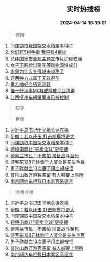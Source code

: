 <div align="center"><h2>实时热搜榜</h2><h4>2024-04-14 16:39:01</h4></div>

> 微博  

1. [间谍窃取我国杂交水稻亲本种子](https://s.weibo.com/weibo?q=%23%E9%97%B4%E8%B0%8D%E7%AA%83%E5%8F%96%E6%88%91%E5%9B%BD%E6%9D%82%E4%BA%A4%E6%B0%B4%E7%A8%BB%E4%BA%B2%E6%9C%AC%E7%A7%8D%E5%AD%90%23&t=31&band_rank=1&Refer=top)<br />
2. [你们有5根手指 我只有4根诶](https://s.weibo.com/weibo?q=%E4%BD%A0%E4%BB%AC%E6%9C%895%E6%A0%B9%E6%89%8B%E6%8C%87%20%E6%88%91%E5%8F%AA%E6%9C%894%E6%A0%B9%E8%AF%B6&t=31&band_rank=2&Refer=top)<br />
3. [总体国家安全观主题宣传片护你安澜](https://s.weibo.com/weibo?q=%23%E6%80%BB%E4%BD%93%E5%9B%BD%E5%AE%B6%E5%AE%89%E5%85%A8%E8%A7%82%E4%B8%BB%E9%A2%98%E5%AE%A3%E4%BC%A0%E7%89%87%E6%8A%A4%E4%BD%A0%E5%AE%89%E6%BE%9C%23&t=31&band_rank=3&Refer=top)<br />
4. [女子丰胸检出骆驼等动物源性成分](https://s.weibo.com/weibo?q=%23%E5%A5%B3%E5%AD%90%E4%B8%B0%E8%83%B8%E6%A3%80%E5%87%BA%E9%AA%86%E9%A9%BC%E7%AD%89%E5%8A%A8%E7%89%A9%E6%BA%90%E6%80%A7%E6%88%90%E5%88%86%23&t=31&band_rank=4&Refer=top)<br />
5. [水果为什么变得越来越甜了](https://s.weibo.com/weibo?q=%23%E6%B0%B4%E6%9E%9C%E4%B8%BA%E4%BB%80%E4%B9%88%E5%8F%98%E5%BE%97%E8%B6%8A%E6%9D%A5%E8%B6%8A%E7%94%9C%E4%BA%86%23&t=31&band_rank=5&Refer=top)<br />
6. [这两种方式属于无效避孕](https://s.weibo.com/weibo?q=%23%E8%BF%99%E4%B8%A4%E7%A7%8D%E6%96%B9%E5%BC%8F%E5%B1%9E%E4%BA%8E%E6%97%A0%E6%95%88%E9%81%BF%E5%AD%95%23&t=31&band_rank=6&Refer=top)<br />
7. [章若楠好会搭洞洞鞋](https://s.weibo.com/weibo?q=%23%E7%AB%A0%E8%8B%A5%E6%A5%A0%E5%A5%BD%E4%BC%9A%E6%90%AD%E6%B4%9E%E6%B4%9E%E9%9E%8B%23&t=31&band_rank=7&Refer=top)<br />
8. [猫一杯涉事MCN或将被平台清退](https://s.weibo.com/weibo?q=%23%E7%8C%AB%E4%B8%80%E6%9D%AF%E6%B6%89%E4%BA%8BMCN%E6%88%96%E5%B0%86%E8%A2%AB%E5%B9%B3%E5%8F%B0%E6%B8%85%E9%80%80%23&t=31&band_rank=8&Refer=top)<br />
9. [江西抚州车祸肇事者已被控制](https://s.weibo.com/weibo?q=%23%E6%B1%9F%E8%A5%BF%E6%8A%9A%E5%B7%9E%E8%BD%A6%E7%A5%B8%E8%82%87%E4%BA%8B%E8%80%85%E5%B7%B2%E8%A2%AB%E6%8E%A7%E5%88%B6%23&t=31&band_rank=9&Refer=top)<br />

> 知乎  


> 百度  

1. [习近平总书记田间地头话农事](https://www.baidu.com/s?wd=%E4%B9%A0%E8%BF%91%E5%B9%B3%E6%80%BB%E4%B9%A6%E8%AE%B0%E7%94%B0%E9%97%B4%E5%9C%B0%E5%A4%B4%E8%AF%9D%E5%86%9C%E4%BA%8B&sa=fyb_news&rsv_dl=fyb_news)<br />
2. [伊朗：若以还击 打击规模将更大](https://www.baidu.com/s?wd=%E4%BC%8A%E6%9C%97%EF%BC%9A%E8%8B%A5%E4%BB%A5%E8%BF%98%E5%87%BB+%E6%89%93%E5%87%BB%E8%A7%84%E6%A8%A1%E5%B0%86%E6%9B%B4%E5%A4%A7&sa=fyb_news&rsv_dl=fyb_news)<br />
3. [间谍窃取中国杂交水稻亲本种子](https://www.baidu.com/s?wd=%E9%97%B4%E8%B0%8D%E7%AA%83%E5%8F%96%E4%B8%AD%E5%9B%BD%E6%9D%82%E4%BA%A4%E6%B0%B4%E7%A8%BB%E4%BA%B2%E6%9C%AC%E7%A7%8D%E5%AD%90&sa=fyb_news&rsv_dl=fyb_news)<br />
4. [跨境电商让“买卖全球”更便捷](https://www.baidu.com/s?wd=%E8%B7%A8%E5%A2%83%E7%94%B5%E5%95%86%E8%AE%A9%E2%80%9C%E4%B9%B0%E5%8D%96%E5%85%A8%E7%90%83%E2%80%9D%E6%9B%B4%E4%BE%BF%E6%8D%B7&sa=fyb_news&rsv_dl=fyb_news)<br />
5. [德黑兰市民：不害怕 准备战斗至死](https://www.baidu.com/s?wd=%E5%BE%B7%E9%BB%91%E5%85%B0%E5%B8%82%E6%B0%91%EF%BC%9A%E4%B8%8D%E5%AE%B3%E6%80%95+%E5%87%86%E5%A4%87%E6%88%98%E6%96%97%E8%87%B3%E6%AD%BB&sa=fyb_news&rsv_dl=fyb_news)<br />
6. [游客花128元体验千人宴全是花生毛豆](https://www.baidu.com/s?wd=%E6%B8%B8%E5%AE%A2%E8%8A%B1128%E5%85%83%E4%BD%93%E9%AA%8C%E5%8D%83%E4%BA%BA%E5%AE%B4%E5%85%A8%E6%98%AF%E8%8A%B1%E7%94%9F%E6%AF%9B%E8%B1%86&sa=fyb_news&rsv_dl=fyb_news)<br />
7. [男子称献血13次妻子用血却被拒](https://www.baidu.com/s?wd=%E7%94%B7%E5%AD%90%E7%A7%B0%E7%8C%AE%E8%A1%8013%E6%AC%A1%E5%A6%BB%E5%AD%90%E7%94%A8%E8%A1%80%E5%8D%B4%E8%A2%AB%E6%8B%92&sa=fyb_news&rsv_dl=fyb_news)<br />
8. [普陀山数万游客滞留 有人喊要上厕所](https://www.baidu.com/s?wd=%E6%99%AE%E9%99%80%E5%B1%B1%E6%95%B0%E4%B8%87%E6%B8%B8%E5%AE%A2%E6%BB%9E%E7%95%99+%E6%9C%89%E4%BA%BA%E5%96%8A%E8%A6%81%E4%B8%8A%E5%8E%95%E6%89%80&sa=fyb_news&rsv_dl=fyb_news)<br />
9. [南京网约车拒载日本乘客系谣言](https://www.baidu.com/s?wd=%E5%8D%97%E4%BA%AC%E7%BD%91%E7%BA%A6%E8%BD%A6%E6%8B%92%E8%BD%BD%E6%97%A5%E6%9C%AC%E4%B9%98%E5%AE%A2%E7%B3%BB%E8%B0%A3%E8%A8%80&sa=fyb_news&rsv_dl=fyb_news)<br />

> 哔哩哔哩  

1. [习近平总书记田间地头话农事](https://www.baidu.com/s?wd=%E4%B9%A0%E8%BF%91%E5%B9%B3%E6%80%BB%E4%B9%A6%E8%AE%B0%E7%94%B0%E9%97%B4%E5%9C%B0%E5%A4%B4%E8%AF%9D%E5%86%9C%E4%BA%8B&sa=fyb_news&rsv_dl=fyb_news)<br />
2. [伊朗：若以还击 打击规模将更大](https://www.baidu.com/s?wd=%E4%BC%8A%E6%9C%97%EF%BC%9A%E8%8B%A5%E4%BB%A5%E8%BF%98%E5%87%BB+%E6%89%93%E5%87%BB%E8%A7%84%E6%A8%A1%E5%B0%86%E6%9B%B4%E5%A4%A7&sa=fyb_news&rsv_dl=fyb_news)<br />
3. [间谍窃取中国杂交水稻亲本种子](https://www.baidu.com/s?wd=%E9%97%B4%E8%B0%8D%E7%AA%83%E5%8F%96%E4%B8%AD%E5%9B%BD%E6%9D%82%E4%BA%A4%E6%B0%B4%E7%A8%BB%E4%BA%B2%E6%9C%AC%E7%A7%8D%E5%AD%90&sa=fyb_news&rsv_dl=fyb_news)<br />
4. [跨境电商让“买卖全球”更便捷](https://www.baidu.com/s?wd=%E8%B7%A8%E5%A2%83%E7%94%B5%E5%95%86%E8%AE%A9%E2%80%9C%E4%B9%B0%E5%8D%96%E5%85%A8%E7%90%83%E2%80%9D%E6%9B%B4%E4%BE%BF%E6%8D%B7&sa=fyb_news&rsv_dl=fyb_news)<br />
5. [德黑兰市民：不害怕 准备战斗至死](https://www.baidu.com/s?wd=%E5%BE%B7%E9%BB%91%E5%85%B0%E5%B8%82%E6%B0%91%EF%BC%9A%E4%B8%8D%E5%AE%B3%E6%80%95+%E5%87%86%E5%A4%87%E6%88%98%E6%96%97%E8%87%B3%E6%AD%BB&sa=fyb_news&rsv_dl=fyb_news)<br />
6. [游客花128元体验千人宴全是花生毛豆](https://www.baidu.com/s?wd=%E6%B8%B8%E5%AE%A2%E8%8A%B1128%E5%85%83%E4%BD%93%E9%AA%8C%E5%8D%83%E4%BA%BA%E5%AE%B4%E5%85%A8%E6%98%AF%E8%8A%B1%E7%94%9F%E6%AF%9B%E8%B1%86&sa=fyb_news&rsv_dl=fyb_news)<br />
7. [男子称献血13次妻子用血却被拒](https://www.baidu.com/s?wd=%E7%94%B7%E5%AD%90%E7%A7%B0%E7%8C%AE%E8%A1%8013%E6%AC%A1%E5%A6%BB%E5%AD%90%E7%94%A8%E8%A1%80%E5%8D%B4%E8%A2%AB%E6%8B%92&sa=fyb_news&rsv_dl=fyb_news)<br />
8. [普陀山数万游客滞留 有人喊要上厕所](https://www.baidu.com/s?wd=%E6%99%AE%E9%99%80%E5%B1%B1%E6%95%B0%E4%B8%87%E6%B8%B8%E5%AE%A2%E6%BB%9E%E7%95%99+%E6%9C%89%E4%BA%BA%E5%96%8A%E8%A6%81%E4%B8%8A%E5%8E%95%E6%89%80&sa=fyb_news&rsv_dl=fyb_news)<br />
9. [南京网约车拒载日本乘客系谣言](https://www.baidu.com/s?wd=%E5%8D%97%E4%BA%AC%E7%BD%91%E7%BA%A6%E8%BD%A6%E6%8B%92%E8%BD%BD%E6%97%A5%E6%9C%AC%E4%B9%98%E5%AE%A2%E7%B3%BB%E8%B0%A3%E8%A8%80&sa=fyb_news&rsv_dl=fyb_news)<br />
